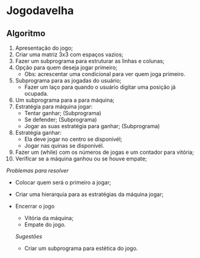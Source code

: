 # Jogodavelha
## Algoritmo
1. Apresentação do jogo;
2. Criar uma matriz 3x3 com espaços vazios;
3. Fazer um subprograma para estruturar as linhas e colunas;
4. Opção para quem deseja jogar primeiro;
   - Obs: acrescentar uma condicional para ver quem joga primeiro.
5. Subprograma para as jogadas do usuário;
   - Fazer um laço para quando o usuário digitar uma posição já ocupada.
6. Um subprograma para a  para máquina;
7. Estratégia para máquina jogar:
   - Tentar ganhar; (Subprograma)
   - Se defender; (Subprograma)
   - Jogar as suas estratégia para ganhar; (Subprograma)
8. Estratégia ganhar:
   - Ela deve jogar no centro se disponivél;
   - Jogar nas quinas se disponivél.
9. Fazer um (while) com os números de jogas e um contador para vitória;
10. Verificar se a máquina ganhou ou se houve empate;

*Problemas para resolver*
 - Colocar quem será o primeiro a jogar;
 - Criar uma hierarquia para as estratégias da máquina jogar;
 - Encerrar o jogo
   - Vitória da máquina;
   - Empate do jogo.
   
   *Sugestões* 
    - Criar um subprograma para estética do jogo.


  
